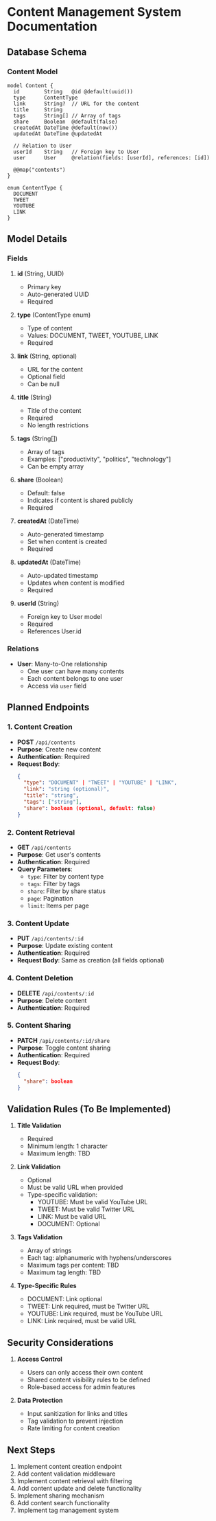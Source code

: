 # Content Management System Documentation

## Database Schema

### Content Model
```prisma
model Content {
  id        String   @id @default(uuid())
  type      ContentType
  link      String?  // URL for the content
  title     String
  tags      String[] // Array of tags
  share     Boolean  @default(false)
  createdAt DateTime @default(now())
  updatedAt DateTime @updatedAt

  // Relation to User
  userId    String   // Foreign key to User
  user      User     @relation(fields: [userId], references: [id])

  @@map("contents")
}

enum ContentType {
  DOCUMENT
  TWEET
  YOUTUBE
  LINK
}
```

## Model Details

### Fields
1. **id** (String, UUID)
   - Primary key
   - Auto-generated UUID
   - Required

2. **type** (ContentType enum)
   - Type of content
   - Values: DOCUMENT, TWEET, YOUTUBE, LINK
   - Required

3. **link** (String, optional)
   - URL for the content
   - Optional field
   - Can be null

4. **title** (String)
   - Title of the content
   - Required
   - No length restrictions

5. **tags** (String[])
   - Array of tags
   - Examples: ["productivity", "politics", "technology"]
   - Can be empty array

6. **share** (Boolean)
   - Default: false
   - Indicates if content is shared publicly
   - Required

7. **createdAt** (DateTime)
   - Auto-generated timestamp
   - Set when content is created
   - Required

8. **updatedAt** (DateTime)
   - Auto-updated timestamp
   - Updates when content is modified
   - Required

9. **userId** (String)
   - Foreign key to User model
   - Required
   - References User.id

### Relations
- **User**: Many-to-One relationship
  - One user can have many contents
  - Each content belongs to one user
  - Access via `user` field

## Planned Endpoints

### 1. Content Creation
- **POST** `/api/contents`
- **Purpose**: Create new content
- **Authentication**: Required
- **Request Body**:
  ```json
  {
    "type": "DOCUMENT" | "TWEET" | "YOUTUBE" | "LINK",
    "link": "string (optional)",
    "title": "string",
    "tags": ["string"],
    "share": boolean (optional, default: false)
  }
  ```

### 2. Content Retrieval
- **GET** `/api/contents`
- **Purpose**: Get user's contents
- **Authentication**: Required
- **Query Parameters**:
  - `type`: Filter by content type
  - `tags`: Filter by tags
  - `share`: Filter by share status
  - `page`: Pagination
  - `limit`: Items per page

### 3. Content Update
- **PUT** `/api/contents/:id`
- **Purpose**: Update existing content
- **Authentication**: Required
- **Request Body**: Same as creation (all fields optional)

### 4. Content Deletion
- **DELETE** `/api/contents/:id`
- **Purpose**: Delete content
- **Authentication**: Required

### 5. Content Sharing
- **PATCH** `/api/contents/:id/share`
- **Purpose**: Toggle content sharing
- **Authentication**: Required
- **Request Body**:
  ```json
  {
    "share": boolean
  }
  ```

## Validation Rules (To Be Implemented)

1. **Title Validation**
   - Required
   - Minimum length: 1 character
   - Maximum length: TBD

2. **Link Validation**
   - Optional
   - Must be valid URL when provided
   - Type-specific validation:
     - YOUTUBE: Must be valid YouTube URL
     - TWEET: Must be valid Twitter URL
     - LINK: Must be valid URL
     - DOCUMENT: Optional

3. **Tags Validation**
   - Array of strings
   - Each tag: alphanumeric with hyphens/underscores
   - Maximum tags per content: TBD
   - Maximum tag length: TBD

4. **Type-Specific Rules**
   - DOCUMENT: Link optional
   - TWEET: Link required, must be Twitter URL
   - YOUTUBE: Link required, must be YouTube URL
   - LINK: Link required, must be valid URL

## Security Considerations

1. **Access Control**
   - Users can only access their own content
   - Shared content visibility rules to be defined
   - Role-based access for admin features

2. **Data Protection**
   - Input sanitization for links and titles
   - Tag validation to prevent injection
   - Rate limiting for content creation

## Next Steps
1. Implement content creation endpoint
2. Add content validation middleware
3. Implement content retrieval with filtering
4. Add content update and delete functionality
5. Implement sharing mechanism
6. Add content search functionality
7. Implement tag management system 